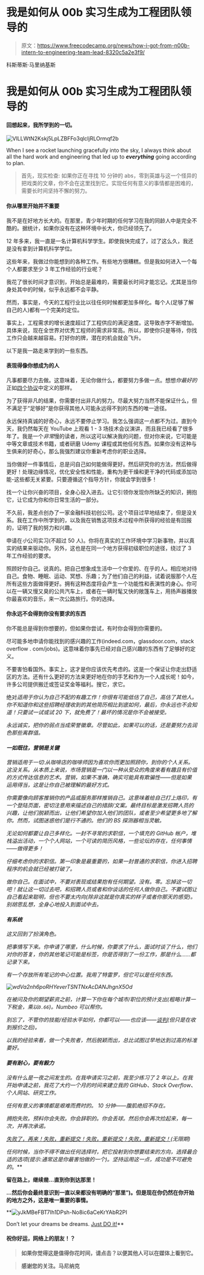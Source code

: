 # 我是如何从 00b 实习生成为工程团队领导的

> 原文：<https://www.freecodecamp.org/news/how-i-got-from-n00b-intern-to-engineering-team-lead-8320c5a2e3f9/>

科斯蒂斯·马里纳基斯

# 我是如何从 00b 实习生成为工程团队领导的

#### 回想起来，我所学到的一切。

![VlLLWtN2Kskj5LpLZBFFo3qlcljRLOrmqf2b](img/6c297f669d572db74fecd2f7ace216ba.png)

When I see a rocket launching gracefully into the sky, I always think about all the hard work and engineering that led up to ***everything*** going according to plan.

> 首先，现实检查:
> 如果你正在寻找 10 分钟的 abs，零到英雄与这一个怪异的把戏类的文章，你不会在这里找到它。实现任何有意义的事情都是困难的，需要长时间坚持不懈的努力。

#### 你从哪里开始并不重要

我不是在好地方长大的。在那里，青少年时期的任何学习在我的同龄人中是完全不酷的。据统计，如果你没有在这种环境中长大，你已经领先了。

12 年多来，我一直是一名计算机科学学生。即使我快完成了，过了这么久，我还是没有拿到计算机科学学位。

这些年来，我做过你能想到的各种工作。有些地方很糟糕。但是我如何进入一个每个人都要求至少 3 年工作经验的行业呢？

我花了很长时间才意识到，开始总是最难的，需要最长时间才能忘记。尤其是当你身处其中的时候，似乎永远都不会平静。

然而，事实是，今天的工程行业比以往任何时候都更加多样化。每个人(足够了解自己的人)都有一个完美的定位。

事实上，工程需求的增长速度超过了工程供应的满足速度。这导致赤字不断增加。具体来说，现在全世界对优秀工程师的需求非常高。所以，即使你只是等待，你找工作只会越来越容易。打好你的牌，潜在的机会就会飞升。

以下是我一路走来学到的一些东西。

#### 表现得像你想成为的人

凡事都要尽力去做。这意味着，无论你做什么，都要努力多做一点。想想*你最好的*正如[四个协议](https://www.youtube.com/watch?v=TArfs_dljDM)中定义的那样。

为了获得非凡的结果，你需要付出非凡的努力。尽最大努力当然不能保证什么，但不满足于“足够好”是你获得其他人可能永远得不到的东西的唯一途径。

永远保持真诚的好奇心，永远不要停止学习。我怎么强调这一点都不为过。直到今天，我仍然每天在 YouTube 上观看 1 - 3 场技术会议演讲，而且我已经看了很多年了。我是一个*非常*慢的读者，所以这可以解决我的问题，但对你来说，它可能是中等文章或技术书籍，或者研磨 Udemy 课程或其他任何东西。如果你没有这种与生俱来的好奇心，那么我强烈建议你重新考虑你的职业选择。

当你做好一件事情后，总是问自己如何能做得更好。然后研究你的方法，然后做得更好！处理边缘情况，优化安全性和性能，重构为更干燥和更干净的代码或添加功能-这些都无关紧要。只要遵循这个指导方针，你就会学到很多！

找一个让你兴奋的项目，全身心投入进去。让它引领你发现你所缺乏的知识，拥抱它，让它成为你和你日常生活的一部分。

不久前，我差点创办了一家金融科技初创公司。这个项目过早地结束了，但是没关系。我在工作中所学到的，以及我在销售这项技术过程中所获得的经验是有回报的，证明了我的努力和兴趣。

申请在*小*公司实习(不超过 50 人)。你将在真实的工作环境中学习新事物，并以真实的结果来驱动你。另外，这也是在同一个地方获得初级职位的途径，绕过了 3 年工作经验的要求。

照顾好你自己。说真的。把自己想象成生活中一个你爱的、在乎的人。相应地对待自己。食物、睡眠、运动、冥想、乐趣；为了他们自己的利益，试着说服那个人在所有这些方面做得更好。拥有这种态度将会产生一个功能性和表演性的身心。你可以在一辆又慢又臭的公共汽车上，或者在一辆时髦又快的敞篷车上，用扬声器播放你最喜欢的音乐，来一次公路旅行。你的选择。

#### 你永远不会得到你没有要求的东西

你不能总是得到你想要的，但如果你尝试，有时你会得到你需要的。

尽可能多地申请你能找到的感兴趣的工作(indeed.com，glassdoor.com，stack overflow . com/jobs)。这意味着你事先已经对自己感兴趣的东西有了足够好的定义。

不要害怕看国外。事实上，这才是你应该优先考虑的。这是一个保证让你走出舒适区的方法。还有什么更好的方法来更好地在你的手艺和作为一个人成长呢！如今，许多公司提供搬迁或签证奖金等福利。搜它，求它。

绝对*适用于你认为自己不配的有趣工作！你很有可能低估了自己，高估了其他人。你不知道你和这些招聘经理收到的其他简历相比到底如何，最后，你永远也不会知道！只要试一试或试 20 下，就免费了！最坏的情况是你不会被接受。*

*永远诚实，把你的弱点当成荣誉徽章。尽管如此，如果可以的话，还是要努力去润色那些离群值。*

#### *一如既往，营销是关键*

*营销适用于一切:从咖啡店的咖啡师因为喜欢你而更加照顾你，到你的个人关系。这没关系。从本质上来说，市场营销是一门以一种从受众的角度来看有趣且有价值的方式传达信息的艺术。营销，如果不准确，确实可能具有欺骗性——但是如果运用得当，这是让你自己被理解的最好方式。*

*你需要像向顾客推销你的产品或服务那样推销自己。这意味着给自己打上烙印，有一个登陆页面，密切注意用来描述自己的措辞/文案。最终目标是激发招聘人员的兴趣，让他们脱颖而出，让他们希望你加入他们的团队，或者至少希望更多地了解你。然而，试图迷惑他们是行不通的。他们的 BS 探测器相当灵敏。*

*无论如何都要让自己多样化。一封不寻常的求职信，一个填充的 GitHub 帐户，堆栈溢出活动，一个个人网站，一个可读的简历风格，一些论坛的存在，任何事情——做得更多！*

*仔细考虑你的求职信。第一印象是最重要的，如果一封普通的求职信，你进入招聘程序的机会就已经被打破了。*

*做你自己。在面试中，不要对表现或结果抱有任何期望。没有。零。忘掉这一切吧！就让这一切过去吧，和招聘人员或者和你谈话的任何人做你自己。不要试图让自己看起来聪明，但也不要太内向(除非这就是你真实的样子或者你那天的感受)。别胡思乱想，全身心地投入到面试中去。*

#### *有系统*

*这又回到了扮演角色。*

*把事情写下来。你申请了哪里，什么时候，你要求了什么，面试时谈了什么，他们对你的答复，你的其他笔记可能是标签，你是否得到了一份工作，那是什么……都记录下来。*

*有一个存放所有笔记的中心位置。我用了特雷罗，但它可以是任何东西。*

*![wdVa2nh6poRHYeverTSNTNxAcDANJhgnX5Od](img/a18c5fbcd164679309c1cf8ad9f3ddef.png)*

*在被问及你的期望薪资之前，计算一下你在每个城市/职位的预计支出(粗略计算一下税金，乘以`0.66`)。Numbeo 可以帮你。*

*别忘了，不管你的技能/经验水平如何，你都可以——也应该——[谈判](https://www.kalzumeus.com/2012/01/23/salary-negotiation/)(但只是在收到报价之后)。*

*以我的经验来看，做一个失败者，然后脱颖而出，总比试图过早地达到过高的标准要好。*

#### *要有耐心，要有毅力*

*没有什么是一夜之间发生的。在我申请实习之前，我至少练习了 2 年以上。在我开始申请之前，我花了大约一个月的时间来建立我的 GitHub、Stack Overflow、个人网站、研究工作。*

*任何有意义的事情都是艰难而费时的。 10 分钟——腹肌绝招不存在。*

*拥抱失败。预料你会失败。你会辞职的。你会丢球。然后你会再次捡起来，每一次，并再次承诺。*

*[失败了，再来！失败，重新提交！失败，重新提交！失败，重新提交！](https://youtu.be/ojfIA2zjzfw?t=22)(无限期)*

*任何时候，当你不得不做出任何选择时，把它投射到你想要结束的方向，选择最合适的选项(提示:通常这是你最害怕做的一个)。坚持运用这一点，成功是不可避免的*。**

**留在路上，继续凿…直到你到达那里！**

**…然后你会最终意识到一直以来都没有明确的“那里”)。但是现在你仍然在你开始的地方之外，这是唯一重要的事情。**

**![yJkMBeFBT7Ih1DPsh-No8ic6aCeKrYAbR2PI](img/30a21d7cc5918d4e6c0993c9b853faa6.png)

Don’t let your dreams be dreams. [Just DO it!](https://www.youtube.com/watch?v=ZXsQAXx_ao0)** 

#### **祝你好运，网络上的朋友！？**

> **如果你觉得这是值得你花时间，请点击？以便其他人可以在媒体上看到它。**

> **感谢您的关注。马尼纳克**